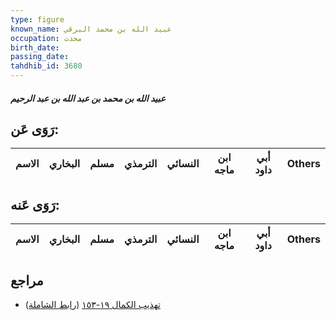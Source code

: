 ```yaml
---
type: figure
known_name: عبيد الله بن محمد البرقي
occupation: محدث
birth_date:
passing_date:
tahdhib_id: 3680
---
```

##### عبيد الله بن محمد بن عبد الله بن عبد الرحيم

## رَوَى عَن:
| الاسم | البخاري | مسلم | الترمذي | النسائي | ابن ماجه | أبي داود | Others |
| ----- | ------- | ---- | ------- | ------- | -------- | -------- | ------ |
## رَوَى عَنه:
| الاسم | البخاري | مسلم | الترمذي | النسائي | ابن ماجه | أبي داود | Others |
| ----- | ------- | ---- | ------- | ------- | -------- | -------- | ------ |
## مراجع
- [تهذيب الكمال ١٩-١٥٣](obsidian://open?vault=Tahdhib-al-Kamal&file=Figures/٣٦٨٠-عبيد%20الله%20بن%20محمد%20بن%20عبد%20الله%20بن%20عبد%20الرحيم) ([رابط الشاملة](https://shamela.ws/book/3722/9727))